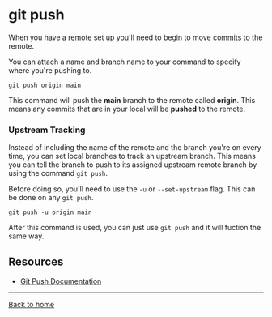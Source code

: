 # git push

When you have a [remote]((./REMOTE.md)) set up you'll need to begin to move [commits](./COMMIT.md) to the remote. 

You can attach a name and branch name to your command to specify where you're pushing to.
    
    git push origin main

This command will push the **main** branch to the remote called **origin**. This means any commits that are in your local will be **pushed** to the remote.

### Upstream Tracking

Instead of including the name of the remote and the branch you're on every time, you can set local branches to track an upstream branch. This means you can tell the branch to push to its assigned upstream remote branch by using the command `git push`. 

Before doing so, you'll need to use the `-u` or `--set-upstream` flag. This can be done on any `git push`. 

    git push -u origin main
After this command is used, you can just use `git push` and it will fuction the same way. 
 ## Resources
  - [Git Push Documentation](https://git-scm.com/docs/git-push)
  ---
  [Back to home](./READ.md)
  